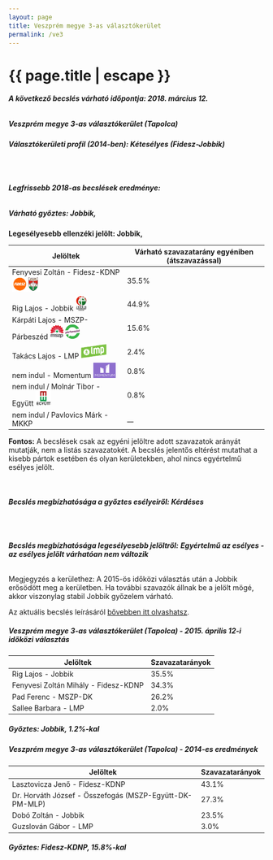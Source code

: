 ```yaml
---
layout: page
title: Veszprém megye 3-as választókerület
permalink: /ve3
---
```


<h1 class="page-title">{{ page.title | escape }}</h1>

<div class="section">
    <div class="row">
          <div class="col s12"><h6><span><strong>A következő becslés várható időpontja: 2018. március 12.</strong></span></h6>
		  <h5>Veszprém megye 3-as választókerület (Tapolca)</h5>
<h6><strong>Választókerületi profil (2014-ben): <span id="profil">Kétesélyes (Fidesz-Jobbik)</span></strong></h6>
<br/>
<h6><strong>Legfrissebb 2018-as becslések eredménye:</strong></h6<br/><h5>Várható győztes: <span id="gyoztes">Jobbik, </span><span id="esely"></span><span></span></h5>
			<p><strong>Legesélyesebb ellenzéki jelölt: <span id="masodik">Jobbik, </span><span id="esely2"></span><span></span></strong></p>
<table class="striped">
              <thead>
                <tr>
                    <th>Jelöltek</th>
                    <th>Várható szavazatarány egyéniben (átszavazással)</th>
                </tr>
              </thead>
              <tbody>
             <tr>
                  <td>Fenyvesi Zoltán - Fidesz-KDNP <img src="images/fideszkdnp_logo.png" style="width:55px;height:30px;"></td>
				  <td id="id_fidesz">35.5%</td>
			</tr>
			<tr><td>Rig Lajos - Jobbik <img src="images/jobbik_logo.png" style="width:23px;height:30px;"></td><td id="id_jobbik">44.9%</td></tr>
<tr>
                  <td>Kárpáti Lajos - MSZP-Párbeszéd <img src="images/mszpparbeszed_logo.png" style="width:60px;height:30px;"></td>
				  <td id="id_baloldal">15.6%</td>
			</tr>
			<tr>
                  <td>Takács Lajos - LMP <img src="images/lmp_logo.png" style="width:52px;height:30px;"></td>
				  <td id="lmp">2.4%</td>
			</tr>
			<tr>
				  <td>nem indul - Momentum <img src="images/momentum_logo.png" style="width:44px;height:30px;"></td>
				  <td id="id_momentum">0.8%</td>
			</tr>
<tr>
<td>nem indul / Molnár Tibor -  Együtt <img src="images/egyutt_logo.png" style="width:31px;height:30px;"></td>
<td id="id_egyutt">0.8%</td>
</tr>    
<tr>
<td>nem indul / Pavlovics Márk - MKKP</td>
<td id="id_egyeb">__</td>
</tr>            
              </tbody>
            </table>
			
			
<p><strong>Fontos:</strong> A becslések csak az egyéni jelöltre adott szavazatok arányát mutatják, nem a listás szavazatokét. A becslés jelentős eltérést mutathat a kisebb pártok esetében és olyan kerületekben, ahol nincs egyértelmű esélyes jelölt.</p>
<br/>
			<h6><strong>Becslés megbízhatósága a győztes esélyeiről: Kérdéses</strong> </h6>
<br/><h6><strong>Becslés megbízhatósága legesélyesebb jelöltről:</strong> <strong><span id="biztos_jelolt">Egyértelmű az esélyes - az esélyes jelölt várhatóan nem változik</span></strong></h6>
<p>Megjegyzés a kerülethez: A 2015-ös időközi választás után a Jobbik erősödött meg a kerületben. Ha további szavazók állnak be a jelölt mögé, akkor viszonylag stabil Jobbik győzelem várható.</p>
<p>Az aktuális becslés leírásáról <a href="../metodologia#0305">bővebben itt olvashatsz</a>.</p>
          </div>
    </div>
</div>

<div class="section">
    <div class="row">
          <div class="col s12">
		  <h5>Veszprém megye 3-as választókerület (Tapolca) - 2015. április 12-i időközi választás</h5>
            <table class="striped">
              <thead>
                <tr>
                    <th>Jelöltek</th>
                    <th>Szavazatarányok</th>
                </tr>
              </thead>
              <tbody>
             <tr>
                  <td>Rig Lajos - Jobbik</td>
				  <td>35.5%</td>
			</tr>
			<tr>
			      <td>Fenyvesi Zoltán Mihály - Fidesz-KDNP</td>
				  <td>34.3%</td>  
			</tr>
			<tr>
			      <td>Pad Ferenc - MSZP-DK</td>
				  <td>26.2%</td>
			</tr>
			<tr>
				  <td>Sallee Barbara - LMP</td>
				  <td>2.0%</td>
			</tr>  	
              </tbody>
            </table>
			<h5>Győztes: Jobbik, 1.2%-kal</h5>
          </div>
    </div>
</div>


<div class="section">
    <div class="row">
          <div class="col s12">
		  <h5>Veszprém megye 3-as választókerület (Tapolca) - 2014-es eredmények</h5>
            <table class="striped">
              <thead>
                <tr>
                    <th>Jelöltek</th>
                    <th>Szavazatarányok</th>
                </tr>
              </thead>
              <tbody>
             <tr>
                  <td>Lasztovicza Jenő - Fidesz-KDNP</td>
				  <td>43.1%</td>
			</tr>
			<tr>
			      <td>Dr. Horváth József - Összefogás (MSZP-Együtt-DK-PM-MLP)</td>
				  <td>27.3%</td>  
			</tr>
			<tr>
			      <td>Dobó Zoltán - Jobbik</td>
				  <td>23.5%</td>
			</tr>
			<tr>
				  <td>Guzslován Gábor - LMP</td>
				  <td>3.0%</td>
			</tr>  	
              </tbody>
            </table>
			<h5>Győztes: Fidesz-KDNP, 15.8%-kal</h5>
          </div>
    </div>
</div>
